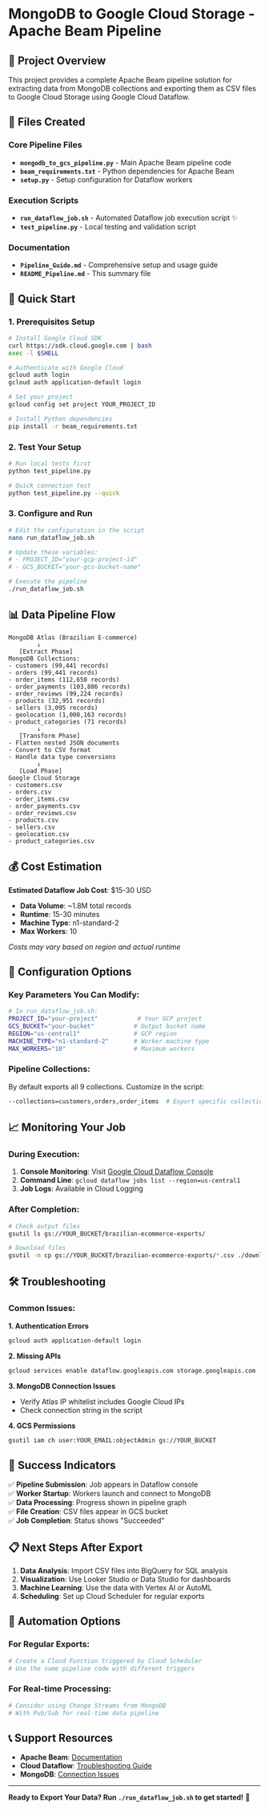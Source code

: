 # MongoDB to Google Cloud Storage - Apache Beam Pipeline

## 🎯 Project Overview

This project provides a complete Apache Beam pipeline solution for extracting data from MongoDB collections and exporting them as CSV files to Google Cloud Storage using Google Cloud Dataflow.

## 📁 Files Created

### Core Pipeline Files
- **`mongodb_to_gcs_pipeline.py`** - Main Apache Beam pipeline code
- **`beam_requirements.txt`** - Python dependencies for Apache Beam
- **`setup.py`** - Setup configuration for Dataflow workers

### Execution Scripts
- **`run_dataflow_job.sh`** - Automated Dataflow job execution script ✨
- **`test_pipeline.py`** - Local testing and validation script

### Documentation
- **`Pipeline_Guide.md`** - Comprehensive setup and usage guide
- **`README_Pipeline.md`** - This summary file

## 🚀 Quick Start

### 1. Prerequisites Setup
```bash
# Install Google Cloud SDK
curl https://sdk.cloud.google.com | bash
exec -l $SHELL

# Authenticate with Google Cloud
gcloud auth login
gcloud auth application-default login

# Set your project
gcloud config set project YOUR_PROJECT_ID

# Install Python dependencies
pip install -r beam_requirements.txt
```

### 2. Test Your Setup
```bash
# Run local tests first
python test_pipeline.py

# Quick connection test
python test_pipeline.py --quick
```

### 3. Configure and Run
```bash
# Edit the configuration in the script
nano run_dataflow_job.sh

# Update these variables:
# - PROJECT_ID="your-gcp-project-id"
# - GCS_BUCKET="your-gcs-bucket-name"

# Execute the pipeline
./run_dataflow_job.sh
```

## 📊 Data Pipeline Flow

```
MongoDB Atlas (Brazilian E-commerce)
        ↓
   [Extract Phase]
MongoDB Collections:
- customers (99,441 records)
- orders (99,441 records)  
- order_items (112,650 records)
- order_payments (103,886 records)
- order_reviews (99,224 records)
- products (32,951 records)
- sellers (3,095 records)
- geolocation (1,000,163 records)
- product_categories (71 records)
        ↓
   [Transform Phase]
- Flatten nested JSON documents
- Convert to CSV format
- Handle data type conversions
        ↓
   [Load Phase]
Google Cloud Storage
- customers.csv
- orders.csv
- order_items.csv
- order_payments.csv
- order_reviews.csv
- products.csv
- sellers.csv
- geolocation.csv
- product_categories.csv
```

## 💰 Cost Estimation

**Estimated Dataflow Job Cost**: $15-30 USD
- **Data Volume**: ~1.8M total records
- **Runtime**: 15-30 minutes
- **Machine Type**: n1-standard-2
- **Max Workers**: 10

*Costs may vary based on region and actual runtime*

## 🔧 Configuration Options

### Key Parameters You Can Modify:

```bash
# In run_dataflow_job.sh:
PROJECT_ID="your-project"           # Your GCP project
GCS_BUCKET="your-bucket"           # Output bucket name
REGION="us-central1"               # GCP region
MACHINE_TYPE="n1-standard-2"       # Worker machine type
MAX_WORKERS="10"                   # Maximum workers
```

### Pipeline Collections:
By default exports all 9 collections. Customize in the script:
```bash
--collections=customers,orders,order_items  # Export specific collections only
```

## 📈 Monitoring Your Job

### During Execution:
1. **Console Monitoring**: Visit [Google Cloud Dataflow Console](https://console.cloud.google.com/dataflow)
2. **Command Line**: `gcloud dataflow jobs list --region=us-central1`
3. **Job Logs**: Available in Cloud Logging

### After Completion:
```bash
# Check output files
gsutil ls gs://YOUR_BUCKET/brazilian-ecommerce-exports/

# Download files
gsutil -m cp gs://YOUR_BUCKET/brazilian-ecommerce-exports/*.csv ./downloads/
```

## 🛠️ Troubleshooting

### Common Issues:

**1. Authentication Errors**
```bash
gcloud auth application-default login
```

**2. Missing APIs**
```bash
gcloud services enable dataflow.googleapis.com storage.googleapis.com
```

**3. MongoDB Connection Issues**
- Verify Atlas IP whitelist includes Google Cloud IPs
- Check connection string in the script

**4. GCS Permissions**
```bash
gsutil iam ch user:YOUR_EMAIL:objectAdmin gs://YOUR_BUCKET
```

## 🎯 Success Indicators

✅ **Pipeline Submission**: Job appears in Dataflow console  
✅ **Worker Startup**: Workers launch and connect to MongoDB  
✅ **Data Processing**: Progress shown in pipeline graph  
✅ **File Creation**: CSV files appear in GCS bucket  
✅ **Job Completion**: Status shows "Succeeded"

## 📋 Next Steps After Export

1. **Data Analysis**: Import CSV files into BigQuery for SQL analysis
2. **Visualization**: Use Looker Studio or Data Studio for dashboards
3. **Machine Learning**: Use the data with Vertex AI or AutoML
4. **Scheduling**: Set up Cloud Scheduler for regular exports

## 🔄 Automation Options

### For Regular Exports:
```bash
# Create a Cloud Function triggered by Cloud Scheduler
# Use the same pipeline code with different triggers
```

### For Real-time Processing:
```bash
# Consider using Change Streams from MongoDB
# With Pub/Sub for real-time data pipeline
```

## 📞 Support Resources

- **Apache Beam**: [Documentation](https://beam.apache.org/documentation/)
- **Cloud Dataflow**: [Troubleshooting Guide](https://cloud.google.com/dataflow/docs/guides/troubleshooting-your-pipeline)
- **MongoDB**: [Connection Issues](https://docs.mongodb.com/manual/reference/connection-string/)

---

**Ready to Export Your Data? Run `./run_dataflow_job.sh` to get started!** 🚀
